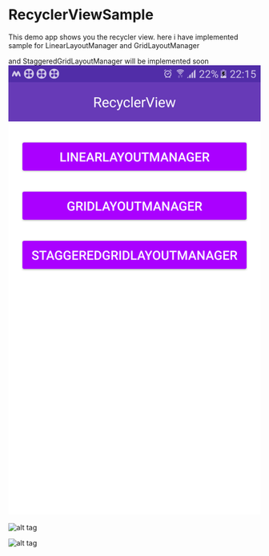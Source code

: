 # RecyclerViewSample
This demo app shows you the recycler view. here i have implemented sample for LinearLayoutManager and GridLayoutManager


 and StaggeredGridLayoutManager will be implemented soon
![alt tag](https://github.com/ananth10/RecyclerViewSample/blob/master/screen_shot_1.png)

![alt tag](https://github.com/ananth10/RecyclerViewSample/blob/master/screen_shot_2.png)

![alt tag](https://github.com/ananth10/RecyclerViewSample-Android/blob/master/grid_layout.png)
